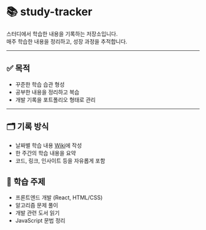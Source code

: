 # 📚 study-tracker

스터디에서 학습한 내용을 기록하는 저장소입니다.  
매주 학습한 내용을 정리하고, 성장 과정을 추적합니다.

---

## ✅ 목적

- 꾸준한 학습 습관 형성
- 공부한 내용을 정리하고 복습
- 개발 기록을 포트폴리오 형태로 관리

---

## 🗂️ 기록 방식

- 날짜별 학습 내용 [Wiki](https://github.com/89yunik/study-tracker/wiki)에 작성
- 한 주간의 학습 내용을 요약
- 코드, 링크, 인사이트 등을 자유롭게 포함

## 📌 학습 주제

- 프론트엔드 개발 (React, HTML/CSS)
- 알고리즘 문제 풀이
- 개발 관련 도서 읽기
- JavaScript 문법 정리
